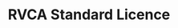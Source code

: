 ---
schema: default
title: RVCA Standard Licence
organization: RVCA
notes: ''
license: 'https://gis.rvca.ca/dataSharing.htm'
category:
  - Licence Agreements
maintainer: 'Dave Crossman, GIS Coordinator'
maintainer_email: gis@rvca.ca
lastUpdate: 01-01-2018
---